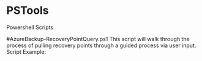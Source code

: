 # PSTools
Powershell Scripts

#AzureBackup-RecoveryPointQuery.ps1
This script will walk through the process of pulling recovery points through a guided process via user input.
Script Example:
